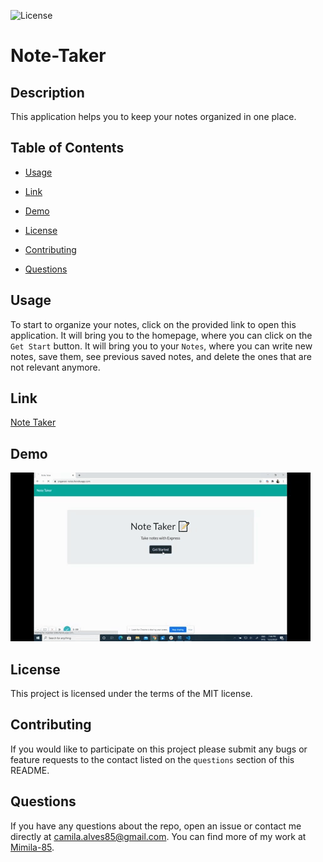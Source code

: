![License](https://img.shields.io/badge/license-MIT-blue)
# Note-Taker

## Description

This application helps you to keep your notes organized in one place.

## Table of Contents

* [Usage](#usage)

* [Link](#link)

* [Demo](#Demo)

* [License](#license)

* [Contributing](#contributing)

* [Questions](#questions)

## Usage

To start to organize your notes, click on the provided link to open this application. It will bring you to the homepage, where you can click on the `Get Start` button. It will bring you to your `Notes`, where you can write new notes, save them, see previous saved notes, and delete the ones that are not relevant anymore.

## Link
[Note Taker](https://organize-notes.herokuapp.com)

## Demo
![Note Taker Demo](https://github.com/Mimila-85/Note-Taker/blob/master/develop/public/assets/image/noteTaker.gif)

## License

This project is licensed under the terms of the MIT license.

## Contributing

If you would like to participate on this project please submit any bugs or feature requests to the contact listed on the `questions` section of this README. 

## Questions

If you have any questions about the repo, open an issue or contact me directly at camila.alves85@gmail.com. You can find more of my work at [Mimila-85](https://github.com/Mimila-85).